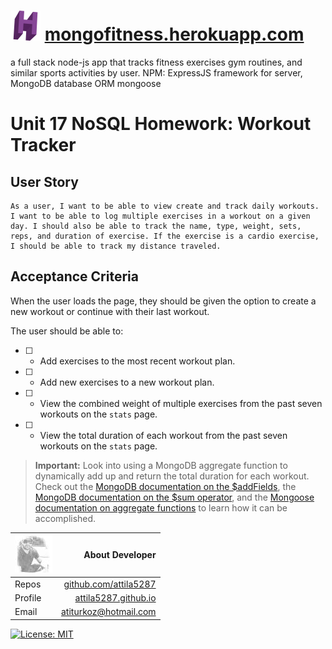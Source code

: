 
# ![h](https://raw.githubusercontent.com/attila5287/img_readme/main/all/h.png  "hero-link")  [mongofitness.herokuapp.com](http://mongofitness.herokuapp.com/)

a full stack node-js app that tracks fitness exercises gym routines, and similar sports activities by user. NPM: ExpressJS framework for server, MongoDB database ORM mongoose 
# Unit 17 NoSQL Homework: Workout Tracker

## User Story
```
As a user, I want to be able to view create and track daily workouts. I want to be able to log multiple exercises in a workout on a given day. I should also be able to track the name, type, weight, sets, reps, and duration of exercise. If the exercise is a cardio exercise, I should be able to track my distance traveled.
```

## Acceptance Criteria
When the user loads the page, they should be given the option to create a new workout or continue with their last workout.

The user should be able to:

- [ ] -  Add exercises to the most recent workout plan.

- [ ] -  Add new exercises to a new workout plan.

- [ ] -  View the combined weight of multiple exercises from the past seven workouts on the `stats` page.

- [ ] -  View the total duration of each workout from the past seven workouts on the `stats` page.

> **Important:** Look into using a MongoDB aggregate function to dynamically add up and return the total duration for each workout. Check out the [MongoDB documentation on the $addFields](https://docs.mongodb.com/manual/reference/operator/aggregation/addFields/), the [MongoDB documentation on the $sum operator](https://docs.mongodb.com/manual/reference/operator/aggregation/sum/), and the [Mongoose documentation on aggregate functions](https://mongoosejs.com/docs/api.html#aggregate_Aggregate) to learn how it can be accomplished.

| ![dev]( https://raw.githubusercontent.com/attila5287/img_readme/main/all/dev.jpg "dev-icon") | About Developer | 
| -------------   | -------------: |
| Repos | [github.com/attila5287 ](https://github.com/attila5287/) |
| Profile | [ attila5287.github.io ](https:///attila5287.github.io/) |
| Email    |  atiturkoz@hotmail.com | 


[![License: MIT](https://img.shields.io/badge/License-MIT-yellow.svg)](https://opensource.org/licenses/MIT) 


